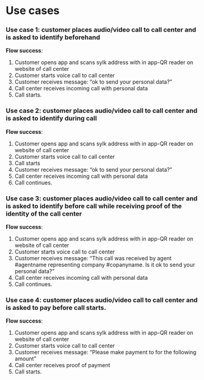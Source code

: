 # Use cases


### Use case 1: customer places audio/video call to call center and is asked to identify beforehand

**Flow success**:
1. Customer opens app and scans sylk address with in app-QR reader on website of call center 
2. Customer starts voice call to call center
3. Customer receives message: “ok to send your personal data?”
4. Call center receives incoming call with personal data
5. Call starts.


### Use case 2: customer places audio/video call to call center and is asked to identify during call

**Flow success**:
1. Customer opens app and scans sylk address with in app-QR reader on website of call center 
2. Customer starts voice call to call center
3. Call starts
4. Customer receives message: “ok to send your personal data?”
5. Call center receives incoming call with personal data
6. Call continues.


### Use case 3: customer places audio/video call to call center and is asked to identify before call while receiving proof of the identity of the call center

**Flow success**:
1. Customer opens app and scans sylk address with in app-QR reader on website of call center 
2. Customer starts voice call to call center
3. Customer receives message: “This call was received by agent #agentname representing company #copanyname. Is it ok to send your personal data?”
4. Call center receives incoming call with personal data
5. Call continues.


### Use case 4: customer places audio/video call to call center and is asked to pay before call starts.

**Flow success**:
1. Customer opens app and scans sylk address with in app-QR reader on website of call center 
2. Customer starts voice call to call center
4. Customer receives message: “Please make payment to for the following amount”
5. Call center receives proof of payment
6. Call starts.
